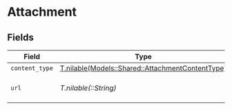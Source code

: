 # Attachment


## Fields

| Field                                                                                            | Type                                                                                             | Required                                                                                         | Description                                                                                      | Example                                                                                          |
| ------------------------------------------------------------------------------------------------ | ------------------------------------------------------------------------------------------------ | ------------------------------------------------------------------------------------------------ | ------------------------------------------------------------------------------------------------ | ------------------------------------------------------------------------------------------------ |
| `content_type`                                                                                   | [T.nilable(Models::Shared::AttachmentContentType)](../../models/shared/attachmentcontenttype.md) | :heavy_minus_sign:                                                                               | N/A                                                                                              |                                                                                                  |
| `url`                                                                                            | *T.nilable(::String)*                                                                            | :heavy_minus_sign:                                                                               | The URL of the attachment.                                                                       | http://example.com/resume.pdf                                                                    |